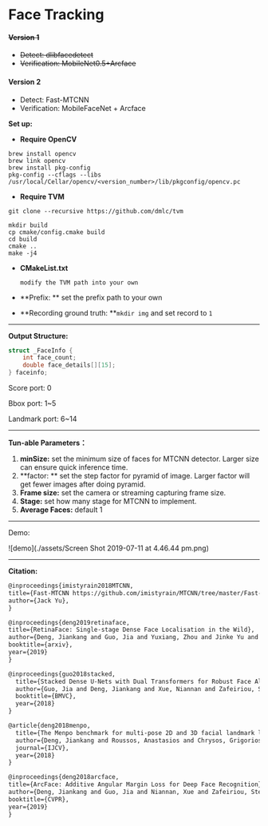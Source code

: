 # Face Tracking

#### ~~Version 1~~

- ~~Detect: dlibfacedetect~~
- ~~Verification: MobileNet0.5+Arcface~~

#### Version 2

- Detect: Fast-MTCNN
- Verification: MobileFaceNet + Arcface

**Set up:**

- **Require OpenCV**

```
brew install opencv
brew link opencv
brew install pkg-config
pkg-config --cflags --libs /usr/local/Cellar/opencv/<version_number>/lib/pkgconfig/opencv.pc
```

- **Require TVM**

```shell
git clone --recursive https://github.com/dmlc/tvm

mkdir build
cp cmake/config.cmake build
cd build
cmake ..
make -j4
```

- **CMakeList.txt**

  `modify the TVM path into your own `

- **Prefix: ** set the prefix path to your own

- **Recording ground truth: **`mkdir img` and set record to `1`

---

**Output Structure:**

```c++
struct _FaceInfo {
    int face_count;
    double face_details[][15];
} faceinfo;
```

Score port: 0

Bbox port: 1~5

Landmark port: 6~14

---

**Tun-able Parameters：**

1. **minSize:** set the minimum size of faces for MTCNN detector. Larger size can ensure quick inference time.
2. **factor: ** set the step factor for pyramid of image.  Larger factor will get fewer images after doing pyramid.
3. **Frame size:** set the camera or streaming capturing frame size.
4. **Stage:** set how many stage for MTCNN to implement.
5. **Average Faces:** default 1 

---

Demo:

![demo](./assets/Screen Shot 2019-07-11 at 4.46.44 pm.png)

---

**Citation:**

```markdown
@inproceedings{imistyrain2018MTCNN,
title={Fast-MTCNN https://github.com/imistyrain/MTCNN/tree/master/Fast-MTCNN},
author={Jack Yu},
}

@inproceedings{deng2019retinaface,
title={RetinaFace: Single-stage Dense Face Localisation in the Wild},
author={Deng, Jiankang and Guo, Jia and Yuxiang, Zhou and Jinke Yu and Irene Kotsia and Zafeiriou, Stefanos},
booktitle={arxiv},
year={2019}
}

@inproceedings{guo2018stacked,
  title={Stacked Dense U-Nets with Dual Transformers for Robust Face Alignment},
  author={Guo, Jia and Deng, Jiankang and Xue, Niannan and Zafeiriou, Stefanos},
  booktitle={BMVC},
  year={2018}
}

@article{deng2018menpo,
  title={The Menpo benchmark for multi-pose 2D and 3D facial landmark localisation and tracking},
  author={Deng, Jiankang and Roussos, Anastasios and Chrysos, Grigorios and Ververas, Evangelos and Kotsia, Irene and Shen, Jie and Zafeiriou, Stefanos},
  journal={IJCV},
  year={2018}
}

@inproceedings{deng2018arcface,
title={ArcFace: Additive Angular Margin Loss for Deep Face Recognition},
author={Deng, Jiankang and Guo, Jia and Niannan, Xue and Zafeiriou, Stefanos},
booktitle={CVPR},
year={2019}
}
```

